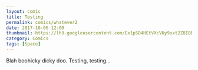 ```yaml
---
layout: comic
title: Testing
permalink: comics/whatever2
date: 2017-10-06 12:00
thumbnail: https://lh3.googleusercontent.com/Ex1pSD4HEtVXcVNy9uxt2Z8IBREfKmtAprBJX0YMXny8A7y64fRDuKtzTAMOPSFd2YhrMyvmy3IHh8xe=s220-rw
category: Comics
tags: [Space]
---
```


Blah boohicky dicky doo. Testing, testing...
